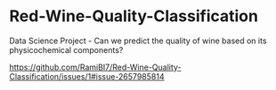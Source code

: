 # Red-Wine-Quality-Classification
Data Science Project - Can we predict the quality of wine based on its physicochemical components?



https://github.com/RamiBI7/Red-Wine-Quality-Classification/issues/1#issue-2657985814
